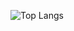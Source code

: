 ![Top Langs](https://github-readme-stats.vercel.app/api/top-langs/?username=AdigunaHakim&layout=compact&theme=radical)

<!---
AdigunaHakim/AdigunaHakim is a ✨ special ✨ repository because its `README.md` (this file) appears on your GitHub profile.
You can click the Preview link to take a look at your changes.
--->
